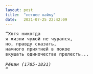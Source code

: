 ```yaml
---
layout: post
title:  "летнее хайку"
date:   2021-07-25 22:42:09
---
```


<pre><q>Хотя никогда
я жизни чужой не чурался,
но, правду сказать,
намного приятней в покое
вкушать одиночества прелесть...

<cite>Рёкан (1785-1831)</cite>
</q>
</pre>

